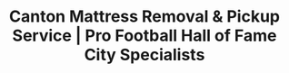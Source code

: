 ---
layout: location.njk
title: "Canton Mattress Removal & Pickup Service | Pro Football Hall of Fame City Specialists"
metaDescription: "Professional mattress removal in Canton, OH - Pro Football Hall of Fame City and NFL birthplace. Expert pickup for McKinley District residents, football fans, and manufacturing families. $125 next-day service."
permalink: /mattress-removal/ohio/canton/
city: Canton
state: Ohio
stateAbbr: OH
parentMetro: Canton
tier: 2
zipCodes: ['44702', '44703', '44704', '44705', '44706', '44707', '44708', '44709', '44710', '44714', '44718', '44720', '44721']
coordinates: 
  lat: 40.7989
  lng: -81.3781
neighborhoods:
  - name: "Downtown Arts District"
    zipCodes: ["44702"]
  - name: "McKinley District"
    zipCodes: ["44708"]
  - name: "Ridgewood Historic District"
    zipCodes: ["44708"]
  - name: "Dueber"
    zipCodes: ["44707"]
  - name: "Jackson Township/Belden Village"
    zipCodes: ["44718"]
  - name: "Hills and Dales"
    zipCodes: ["44708"]
  - name: "Richville"
    zipCodes: ["44721"]
  - name: "University District"
    zipCodes: ["44720"]
  - name: "Monument Hill Area"
    zipCodes: ["44708"]
  - name: "I-77 Corridor"
    zipCodes: ["44709"]
pricing:
  singleMattress: "$125"
  doubleMattress: "$155"
  tripleMattress: "$180"
nearbyCities:
  - name: "Akron"
    slug: "akron"
    isSuburb: false
    distance: "20"
  - name: "Cleveland"
    slug: "cleveland"
    isSuburb: false
    distance: "60"
  - name: "Youngstown"
    slug: "youngstown"
    isSuburb: false
    distance: "45"
localRegulations: "Canton requires ALL mattresses, box springs, carpeting, and upholstered furniture be wrapped in plastic and securely sealed prior to collection. Items not properly wrapped will NOT be picked up by city waste services. Residents receive two large bulk items per week on regular collection day through city sanitation at 330-489-3020. Collection occurs Monday-Friday, 6:00 AM-2:00 PM with advance scheduling required for mattresses."
recyclingPartners: ["City of Canton Sanitation Department", "Stark County Solid Waste Management District", "TimkenSteel Environmental Services", "Republic Steel Recycling Programs"]
reviews:
  count: 289
  featured:
    - author: "Mike H."
      text: "Enshrinement Week pickup was seamless! Team worked around the 700,000 visitors and Hall of Fame festivities perfectly. They understand Canton's football heritage and community rhythm."
      neighborhood: "Downtown Arts District"
    - author: "Sarah T."
      text: "McKinley District service during Walsh University move-in season. Professional crew that gets the student housing timing and respects our historic neighborhood character."
      neighborhood: "McKinley District"
    - author: "James R."
      text: "TimkenSteel shift worker here - they coordinated with my manufacturing schedule flawlessly. Great service that understands Canton's working families."
      neighborhood: "Dueber"
faqs:
  - question: "Do you serve during Pro Football Hall of Fame Enshrinement events?"
    answer: "Absolutely. We schedule service around Enshrinement Week (August) when 700,000+ visitors attend Gold Jacket Dinner, Grand Parade, and Balloon Classic. Our team understands Canton's role as NFL birthplace and coordinates with festival traffic patterns."
  - question: "Can you work with Canton's university student schedules?"
    answer: "Yes, we regularly coordinate with Walsh University, Stark State College (10,772 enrollment), and Kent State Stark (7,250+ students) move-in/move-out timing throughout the academic year."
  - question: "How do you handle Canton's plastic wrapping requirement?"
    answer: "We eliminate the city's requirement that all mattresses be wrapped in plastic and securely sealed. Our service handles pickup directly without plastic wrapping coordination or city sanitation department scheduling at 330-489-3020."
  - question: "Do you serve manufacturing families and shift workers?"
    answer: "We provide flexible scheduling for TimkenSteel, Republic Steel, and Aultman Hospital employees. Our timing works around manufacturing shifts and healthcare worker schedules that define Canton's economy."
  - question: "Can you navigate I-77 corridor traffic and community events?"
    answer: "Our team understands Canton's position on the I-77 corridor between Cleveland-Akron-Canton metro areas. We coordinate with commuter traffic patterns and major events like Enshrinement Festival and Historic Palace Theatre performances."
  - question: "How do you serve Canton's historic districts?"
    answer: "We provide specialized service to Ridgewood Historic District's Tudor and Georgian Revival homes, McKinley Memorial area, and other historic neighborhoods. Our approach respects Canton's architectural heritage and preservation standards."
  - question: "What about service during football season and community celebrations?"
    answer: "We schedule around Pro Football Hall of Fame pilgrimage traffic, monthly Arts District celebrations, and Jackson Township Community events. Our timing respects the community gatherings that make Canton the Football Capital."
  - question: "Do you understand Canton's community volunteer culture?"
    answer: "Yes, Canton's 4,500+ Enshrinement Festival volunteers and strong community involvement create unique scheduling patterns. We coordinate with the volunteer activities and civic engagement that define this city's character."

pageContent:
  heroTitle: "Canton Mattress Removal: Pro Football Hall of Fame City Excellence"
  heroDescription: "Professional mattress removal for the NFL birthplace and Pro Football Hall of Fame City. Specialized service for manufacturing families, university communities, and football heritage neighborhoods. From McKinley District to Ridgewood Historic."
  
  aboutService: "Canton's premier mattress removal service, designed for this historic Ohio manufacturing city and Stark County seat. Serving 70,872 residents across diverse neighborhoods, we understand the specialized logistics required for everything from industrial shift schedules to university move-in coordination throughout this established community.

Our professional service adapts to Canton's distinctive character as both manufacturing center and cultural destination. TimkenSteel and Republic Steel families require flexible timing around shift patterns, while multiple universities (Walsh, Stark State College, Kent State Stark) create academic scheduling considerations. We coordinate seamlessly with community events and tourism influxes while maintaining consistent, reliable pickup service for residential customers.

We pride ourselves on recycling every mattress we collect from Canton homes. As part of our nationwide network that has recycled over 1 million mattresses, we work with Stark County environmental programs and Canton's industrial recycling initiatives to ensure responsible disposal that supports both community sustainability goals and manufacturing heritage values."

  serviceAreasIntro: "Comprehensive mattress removal throughout Canton's distinctive neighborhoods, from historic districts to university areas:"

  regulationsCompliance: "Canton's municipal waste system requires ALL mattresses be wrapped in plastic and securely sealed before collection, with city sanitation coordination at 330-489-3020 and Monday-Friday 6:00 AM-2:00 PM pickup windows. Our service eliminates these wrapping requirements and municipal coordination entirely, providing direct scheduling that works around manufacturing shifts, university schedules, and community events without advance city coordination. No plastic wrapping needed, no sanitation department calls, no collection day restrictions - just professional service that adapts to your family's timing needs."

  environmentalImpact: "Canton's environmental stewardship reflects strong manufacturing heritage and community responsibility. TimkenSteel and Republic Steel maintain comprehensive recycling programs that demonstrate industrial environmental leadership, while the community's volunteer culture shows commitment to preserving the city's character for future generations.

Every Canton mattress joins our 1+ million recycling network. Steel springs become construction materials for Ohio development, while foam components transform into insulation for regional housing projects. This approach resonates with manufacturing families who understand materials processing, university communities focused on sustainability, and residents who value responsible resource management.

From McKinley Memorial preservation efforts to Historic Palace Theatre restoration, Canton's commitment to environmental responsibility reflects community values that balance industrial heritage with cultural stewardship throughout this established Ohio city."

  howItWorksScheduling: "Next-day appointments available throughout all Canton ZIP codes. We coordinate around university academic calendars, manufacturing shift schedules, community events, and family timing preferences."

  howItWorksService: "Our licensed team handles pickup from any Canton location, navigates I-77 corridor traffic patterns efficiently, coordinates with university timing and community events, and ensures proper handling per Stark County environmental standards."

  howItWorksDisposal: "Your mattress reaches approved recycling facilities or regional processing centers for responsible handling, supporting Canton's manufacturing recycling programs and contributing to environmental stewardship that reflects this community's values."

  sidebarStats:
    mattressesRemoved: "2,156"

  uniqueContent: "Canton presents mattress removal challenges that reflect its extraordinary position as both NFL birthplace and manufacturing center, where Pro Football Hall of Fame heritage meets industrial community life across 70,872 residents in neighborhoods that balance football pilgrimage tourism with working family traditions throughout Ohio's Football Capital.

Service coordination flows with Canton's distinctive community rhythm driven by football heritage and manufacturing schedules. Enshrinement Week transforms the entire city when 700,000+ visitors attend Gold Jacket Dinner, Grand Parade, and Balloon Classic events that generate massive traffic influxes and parking challenges throughout downtown and residential areas. TimkenSteel and Republic Steel shift schedules create manufacturing family timing patterns distinct from typical suburban service needs.

The university presence adds academic calendar complexity across multiple institutions. Walsh University, Stark State College's 10,772 enrollment, and Kent State Stark's 7,250+ students create concentrated move-in/move-out periods that influence residential service timing. These academic schedules intersect with football season pilgrimage traffic and community events like African American Arts & Cultural Festival and Jackson Township celebrations.

Canton's I-77 corridor position creates transportation advantages and challenges. The highway provides efficient routing between Cleveland-Akron-Canton metro areas while generating heavy commuter traffic during rush hours and major events. Monument Hill's McKinley Presidential Library and Memorial add cultural tourism dimensions that affect neighborhood access patterns throughout the year.

Historic preservation awareness shapes service delivery throughout established neighborhoods. Ridgewood Historic District's Tudor and Georgian Revival architecture requires preservation-conscious handling, while McKinley District and Hills and Dales maintain community character standards that demand professional service approaches. The Downtown Arts District around Centennial Plaza generates monthly celebration activities that require scheduling flexibility.

Manufacturing heritage creates community expectations for reliability and professional excellence. Canton families with multi-generational connections to steel production value service providers who understand industrial work patterns and community traditions. The volunteer culture demonstrated through 4,500+ Enshrinement Festival volunteers indicates residents who appreciate thorough, community-minded service approaches.

Our pricing maintains consistency despite Canton's complex community character combining football heritage tourism with industrial family life. Whether coordinating with Enshrinement Week crowds, navigating university district timing during academic transitions, or accessing manufacturing neighborhoods during shift changes, transparent rates apply throughout the Football Capital. This approach reflects our commitment to serving the entire Canton community with the same excellence that made this city the NFL birthplace and continues to define its character as Ohio's premier football heritage destination."
---